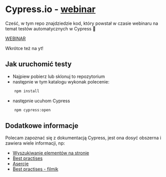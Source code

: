 # Cypress.io - [webinar](https://www.facebook.com/infoshareacademy/videos/559972424930641/)


Cześć, w tym repo znajdziedzie kod, który powstał w czasie webinaru na temat testów automatycznych w Cypress 🙂

[WEBINAR](https://www.facebook.com/infoshareacademy/videos/559972424930641/)

Wkrótce też na yt!

## Jak uruchomić testy

- Najpiew pobierz lub sklonuj to repozytorium 
- następnie w tym katalogu wykonak polecenie:  
```bash
    npm install
```
- następnie ucuhom Cypress
``` bash
    npm cypress:open
```


## Dodatkowe informacje

Polecam zapoznać się z dokumentacją Cypress, jest ona dosyć obszerna i zawiera wiele informacji, np: 
- [Wyszukiwanie elementów na stronie](https://docs.cypress.io/api/commands/get.html)
- [Best practises](https://docs.cypress.io/guides/references/best-practices.html)
- [Asercje](https://docs.cypress.io/guides/references/assertions.html)
- [Best practises - filmik](https://www.youtube.com/watch?v=5XQOK0v_YRE)
